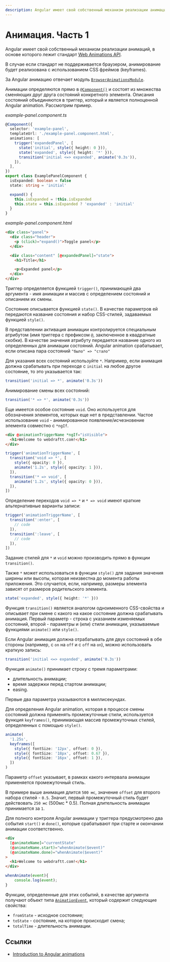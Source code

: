 ```yaml
---
description: Angular имеет свой собственный механизм реализации анимаций, в основе которого лежит стандарт Web Animations API
---
```


# Анимация. Часть 1

Angular имеет свой собственный механизм реализации анимаций, в основе которого лежит стандарт [Web Animations API](https://developer.mozilla.org/en-US/docs/Web/API/Web_Animations_API).

В случае если стандарт не поддерживается браузером, анимирование будет реализована с использованием CSS фреймов (keyframes).

За Angular анимацию отвечает модуль [`BrowserAnimationsModule`](https://angular.io/api/platform-browser/animations/BrowserAnimationsModule).

Анимации определяются прямо в [`@Component()`](https://angular.io/api/core/Component) и состоят из множества сменяющих друг друга состояний конкретного элемента. Описания состояний объединяются в триггер, который и является полноценной Angular animation. Рассмотрим пример.

_example-panel.component.ts_

```ts
@Component({
  selector: 'example-panel',
  templateUrl: './example-panel.component.html',
  animations: [
    trigger('expandedPanel', [
      state('initial', style({ height: 0 })),
      state('expanded', style({ height: '*' })),
      transition('initial <=> expanded', animate('0.3s')),
    ]),
  ],
})
export class ExamplePanelComponent {
  isExpanded: boolean = false
  state: string = 'initial'

  expand() {
    this.isExpanded = !this.isExpanded
    this.state = this.isExpanded ? 'expanded' : 'initial'
  }
}
```

_example-panel.component.html_

```html
<div class="panel">
  <div class="header">
    <p (click)="expand()">Toggle panel</p>
  </div>

  <div class="content" [@expandedPanel]="state">
    <h1>Title</h1>

    <p>Expanded panel</p>
  </div>
</div>
```

Триггер определяется функцией `trigger()`, принимающей два аргумента - имя анимации и массив с определением состояний и описанием их смены.

Состояние описывается функцией `state()`. В качестве параметров ей передаются название состояния и набор CSS-стилей, задаваемых функцией `style()`.

В представлении активация анимации контролируется специальным атрибутом (имя триггера с префиксом `@`, заключенное в квадратные скобки). В качестве значения атрибуту передается название одного из определенных для анимации состояний. Angular animation срабатывает, если описана пара состояний `"было" => "стало"`

Для указания всех состояний используйте `*`. Например, если анимация должна срабатывать при переходе с `initial` на любое другое состояние, то это указывается так:

```ts
transition('initial => *', animate('0.3s'))
```

Анимирование смены всех состояний:

```ts
transition('* => *', animate('0.3s'))
```

Еще имеется особое состояние `void`. Оно используется для обозначения элементов, которых еще нет в представлении. Частое использование `void` - анимированное появление/исчезновение элемента совместно с `*ngIf`.

```html
<div @animationTriggerName *ngIf="isVisible">
  <h1>Welcome to webdraftt.com!</h1>
</div>
```

```ts
trigger('animationTriggerName', [
  transition('void => *', [
    style({ opacity: 0 }),
    animate('1.2s', style({ opacity: 1 })),
  ]),
  transition('* => void', [
    animate('1.2s', style({ opacity: 0 })),
  ]),
])
```

Определение переходов `void => *` и `* => void` имеют краткие альтернативные варианты записи:

```ts
trigger('animationTriggerName', [
  transition(':enter', [
    // code
  ]),
  transition(':leave', [
    // code
  ]),
])
```

Задание стилей для `*` и `void` можно производить прямо в функции `transition()`.

Также `*` может использоваться в функции `style()` для задания значения ширины или высоты, которая неизвестна до момента работы приложения. Это случается, если, например, размеры элемента зависят от размеров родительского элемента.

```ts
state('expanded', style({ height: '*' }))
```

Функция `transition()` является аналогом одноименного CSS-свойства и описывает при смене с какого на какое состояние должна срабатывать анимация. Первый параметр - строка с указанием изменяемых состояний, второй - параметры и (или) стили анимации, указываемые функциями `animate()` или `style()`.

Если Angular анимация должна отрабатывать для двух состояний в обе стороны (например, с `on` на `off` и с `off` на `on`), можно использовать краткую запись:

```ts
transition('initial <=> expanded', animate('0.3s'))
```

Функция `animate()` принимает строку с тремя параметрами:

- длительность анимации;
- время задержки перед стартом анимации;
- easing.

Первые два параметра указываются в миллисекундах.

Для определения Angular animation, которая в процессе смены состояний должна применять промежуточные стили, используется функция `keyframes()`, принимающая массив промежуточных стилей, определенных с помощью `style()`.

```ts
animate(
  '1.25s',
  keyframes([
    style({ fontSize: '12px', offset: 0 }),
    style({ fontSize: '18px', offset: 0.67 }),
    style({ fontSize: '16px', offset: 1 }),
  ])
)
```

Параметр `offset` указывает, в рамках какого интервала анимации применяется промежуточный стиль.

В примере выше анимация длится `500 мс`, значение `offset` для второго набора стилей - `0.5`. Значит, первый промежуточный стиль будет действовать `250 мс` (500мс \* 0.5). Полная длительность анимации принимается за `1`.

Для полного контроля Angular анимации у триггера предусмотрено два события `start()` и `done()`, которые срабатывают при старте и окончании анимации соответственно.

```html
<div
  [@animateName]="currentState"
  (@animateName.start)="whenAnimate($event)"
  (@animateName.done)="whenAnimate($event)"
>
  <h1>Welcome to webdraftt.com!</h1>
</div>
```

```js
whenAnimate(event){
	console.log(event);
}
```

Функции, определенные для этих событий, в качестве аргумента получают объект типа [`AnimationEvent`](https://angular.io/api/animations/AnimationEvent), который содержит следующие свойства:

- `fromState` - исходное состояние;
- `toState` - состояние, на которое происходит смена;
- `totalTime` - длительность анимации.

## Ссылки

- [Introduction to Angular animations](https://angular.io/guide/animations)

